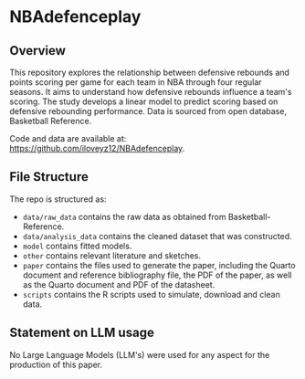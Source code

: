 # NBAdefenceplay

## Overview

This repository explores the relationship between defensive rebounds and points scoring per game for each team in NBA through four regular seasons. It aims to understand how defensive rebounds influence a team's scoring. The study develops a linear model to predict scoring based on defensive rebounding performance. Data is sourced from open database, Basketball Reference.

Code and data are available at: <https://github.com/iloveyz12/NBAdefenceplay>.



## File Structure

The repo is structured as:

-   `data/raw_data` contains the raw data as obtained from Basketball-Reference.
-   `data/analysis_data` contains the cleaned dataset that was constructed.
-   `model` contains fitted models. 
-   `other` contains relevant literature and sketches.
-   `paper` contains the files used to generate the paper, including the Quarto document and reference bibliography file, the PDF of the paper, as well as the Quarto document and PDF of the datasheet. 
-   `scripts` contains the R scripts used to simulate, download and clean data.


## Statement on LLM usage

No Large Language Models (LLM's) were used for any aspect for the production of this paper.